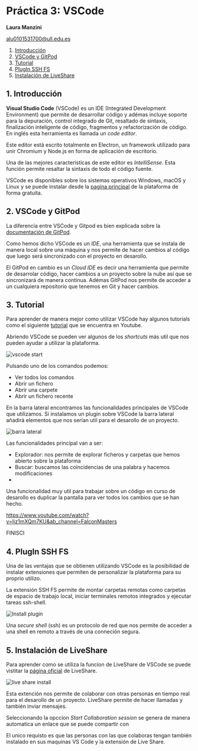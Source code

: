 # Práctica 3: VSCode

**Laura Manzini**

alu0101531700@ull.edu.es 

1. [Introducción](#intro)
2. [VSCode y GitPod](#vscgitpod)
3. [Tutorial](#tutorial)
4. [PlugIn SSH FS](#plugin)
5. [Instalación de LiveShare](#liveshare)

<a name = "intro"><a> 
## 1. Introducción

**Visual Studio Code** (VSCode) es un IDE (Integrated Development Environment) que permite de desarrollar código y adémas incluye soporte para la depuración, control integrado de Git, resaltado de sintaxis, finalización inteligente de código, fragmentos y refactorización de código. En inglés esta herramienta es llamada un *code editor*.

Este editor está escrito totalmente en Electron, un framework utilizado para unir Chromium y Node.js en forma de aplicación de escritorio.

Una de las mejores características de este editor es *IntelliSense*. Esta función permite resaltar la sintaxis de todo el código fuente.

VSCode es disponibles sobre los sistemas operativos Windows, macOS y Linux y se puede instalar desde la [pagína principal](https://code.visualstudio.com/download) de la plataforma de forma gratuita.

<a name = "vscgitpod"><a> 
## 2. VSCode y GitPod

La diferencía entre VSCode y Gitpod es bien explicada sobre la [documentación de GitPod](https://www.gitpod.io/blog/visual-studio-online-vs-gitpod).

Como hemos dicho VSCode es un *IDE*, una herramienta que se instala de manera local sobre una máquina y nos permite de hacer cambios al código que luego será sincronizado con el proyecto en desarollo.

El GitPod en cambio es un *Cloud IDE* es decir una herramienta que permite de desarrolar código, hacer cambios a un proyecto sobre la nube así que se sincronizará de manera continua. Adémas GitPod nos permite de acceder a un cualquiera repositorio que tenemos en Git y hacer cambios. 

<a name = "tutorial"><a> 
## 3. Tutorial

Para aprender de manera mejor como utilizar VSCode hay algunos tutorials como el siguiente [tutorial](https://www.youtube.com/watch?v=VqCgcpAypFQ&ab_channel=Academind) que se encuentra en Youtube.

Abriendo VSCode se pueden ver algunos de los *shortcuts* más util que nos pueden ayudar a utilizar la plataforma.

![vscode start](/Img1_vsc_start.jpg)

Pulsando uno de los comandos podemos:

* Ver todos los comandos
* Abrir un fichero
* Abrir una carpete
* Abrir un fichero recente

En la barra lateral encontramos las funcionalidades principales de VSCode que utilizamos. Si instalamos un plugin sobre VSCode la barra lateral añadirá elementos que nos serían util para el desarollo de un proyecto.

![barra lateral](/Img1_barra_lateral)

Las funcionalidades princípal van a ser:

* Explorador: nos permite de explorar ficheros y carpetas que hemos abierto sobre la plataforma 
* Buscar: buscamos las coincidencias de una palabra y hacemos modificaciones
* 

Una funcionalidad muy util para trabajar sobre un código en curso de desarollo es duplicar la pantalla para ver todos los cambios que se han hecho.

https://www.youtube.com/watch?v=Ijz1mXQm7KU&ab_channel=FalconMasters

FINISCI

<a name = "plugin"><a> 
## 4. PlugIn SSH FS

Una de las ventajas que se obtienen utilizando VSCode es la posibilidad de instalar extensiones que permiten de personalizar la plataforma para su proprio utilizo. 

La extensión SSH FS permite de montar carpetas remotas como carpetas de espacio de trabajo local, iniciar terminales remotos integrados y ejecutar tareas ssh-shell.

![Install plugin](/Img1_sshfs.jpg)

Una *secure shell* (ssh) es un protocolo de red que nos permite de acceder a una shell en remoto a través de una conneción segura.

<a name = "liveshare"><a> 
## 5. Instalación de LiveShare

Para aprender como se utiliza la funcíon de LiveShare de VSCode se puede vistitar la [página oficial](https://code.visualstudio.com/learn/collaboration/live-share) de LiveShare.

![live share install](/Img2_liveshare.jpg)

Esta extención nos permite de colaborar con otras personas en tiempo real para el desarollo de un proyecto. LiveShare permite de hacer llamadas y también inviar mensajes.

Seleccionando la opccíon *Start Collaboration session* se genera de manera automatica un enlace que se puede compartir con 

El unico requisto es que las personas con las que colaboras tengan también instalado en sus maquinas VS Code y la extensión de Live Share.

